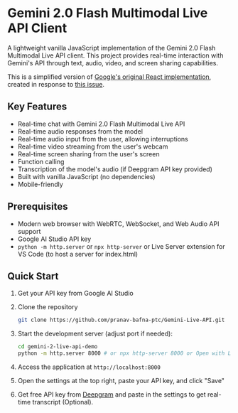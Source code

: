 # Gemini 2.0 Flash Multimodal Live API Client

A lightweight vanilla JavaScript implementation of the Gemini 2.0 Flash Multimodal Live API client. This project provides real-time interaction with Gemini's API through text, audio, video, and screen sharing capabilities.

This is a simplified version of [Google's original React implementation](https://github.com/google-gemini/multimodal-live-api-web-console), created in response to [this issue](https://github.com/google-gemini/multimodal-live-api-web-console/issues/19).


## Key Features

- Real-time chat with Gemini 2.0 Flash Multimodal Live API
- Real-time audio responses from the model
- Real-time audio input from the user, allowing interruptions
- Real-time video streaming from the user's webcam
- Real-time screen sharing from the user's screen
- Function calling
- Transcription of the model's audio (if Deepgram API key provided)
- Built with vanilla JavaScript (no dependencies)
- Mobile-friendly

## Prerequisites

- Modern web browser with WebRTC, WebSocket, and Web Audio API support
- Google AI Studio API key
- `python -m http.server` or `npx http-server` or Live Server extension for VS Code (to host a server for index.html)

## Quick Start

1. Get your API key from Google AI Studio
2. Clone the repository

   ```bash
   git clone https://github.com/pranav-bafna-ptc/Gemini-Live-API.git
   ```

3. Start the development server (adjust port if needed):

   ```bash
   cd gemini-2-live-api-demo
   python -m http.server 8000 # or npx http-server 8000 or Open with Live Server extension for VS Code
   ```

4. Access the application at `http://localhost:8000`

5. Open the settings at the top right, paste your API key, and click "Save"
6. Get free API key from [Deepgram](https://deepgram.com/pricing) and paste in the settings to get real-time transcript (Optional).

